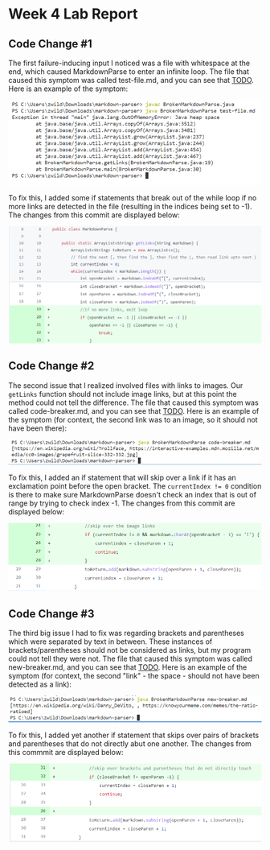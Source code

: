 # Week 4 Lab Report
## Code Change #1
The first failure-inducing input I noticed was a file with whitespace at the end, which caused MarkdownParse to enter an infinite loop. The file that caused this symptom was called test-file.md, and you can see that [TODO](). Here is an example of the symptom:

![Image2](week4pic2.PNG)

To fix this, I added some if statements that break out of the while loop if no more links are detected in the file (resulting in the indices being set to -1). The changes from this commit are displayed below:

![Image1](week4pic1.PNG)

## Code Change #2
The second issue that I realized involved files with links to images. Our `getLinks` function should not include image links, but at this point the method could not tell the difference. The file that caused this symptom was called code-breaker.md, and you can see that [TODO](). Here is an example of the symptom (for context, the second link was to an image, so it should not have been there):

![Image3](week4pic3.PNG)

To fix this, I added an if statement that will skip over a link if it has an exclamation point before the open bracket. The `currentIndex != 0` condition is there to make sure MarkdownParse doesn't check an index that is out of range by trying to check index -1. The changes from this commit are displayed below:

![Image4](week4pic4.PNG)

## Code Change #3
The third big issue I had to fix was regarding brackets and parentheses which were separated by text in between. These instances of brackets/parentheses should not be considered as links, but my program could not tell they were not. The file that caused this symptom was called new-breaker.md, and you can see that [TODO](). Here is an example of the symptom (for context, the second "link" - the space - should not have been detected as a link): 

![Image5](week4pic5.PNG)

To fix this, I added yet another if statement that skips over pairs of brackets and parentheses that do not directly abut one another. The changes from this commmit are displayed below:

![Image6](week4pic6.PNG)
